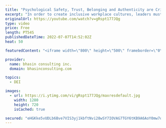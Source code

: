 ```yaml
---
title: "Psychological Safety, Trust, Belonging and Authenticity are Critical for Workplace Inclusion"
excerpt: "In order to create inclusive workplace cultures, leaders must cultivate psychological safety, trust, belonging and authenticity as part of their organizational values. In this video, bci CEO and DEI expert, Ritu Bhasin explains the importance of this suite of experiences and how they impact inclusion"
originalUrl: https://youtube.com/watch?v=gRspt177JQg
type: video
price: Free
length: PT54S
publishedDateTime: 2022-07-07T14:52:02Z
heat: 50

featuredContent: "<iframe width=\"800\" height=\"500\" frameborder=\"0\" src=\"https://www.youtube.com/embed/gRspt177JQg\" allow=\"accelerometer; autoplay; encrypted-media; gyroscope; picture-in-picture\" allowfullscreen></iframe>"

provider:
  name: bhasin consulting inc.
  domain: bhasinconsulting.com

topics:
  - DEI

images:
  - url: https://i.ytimg.com/vi/gRspt177JQg/maxresdefault.jpg
    width: 1280
    height: 720
    isCached: true

secured: "eHGKke5vUDLb6Bve7VIS3yj1kbftNvi28wSY7IOVAG7TGY6tKB9A6AoY0mw7oz5WYOdiYHx7FiZ3j9YOko6Hx+vcArZLKtCWzCO57HFUFuPEkdAYdjB9n+8ZWh7Eod0MPyzFGCYDq+DrQrVj4F7Aq0RC1neYEbK7SUuYZQgP8HdgJMTYd0cJYC7RrVBuBDBiHVRPMsoy/orBvmveJYPSpJ5/GS6GXIm5k/ZNhqN140E6QwgQyi6FxQnW7uy+5UWurASHI2NfqNXXPTn5w7m0pU6wRFpwZSUGKKZFW2+4bDzxdAMYW33VfhP4qu4Gwl1cXcCN3Lfv+cD2ig7FTsyIppaym6B7skc6lI2wvwWu7tF5nN8RaYuWUoc3B6GIht1HEkVTtmsuQWocJ3QYdA0XR50kLTvxraCQkmcUej9u/50=;xBnXkb+dSo4+ZW5iMnYwPg=="
---
```


